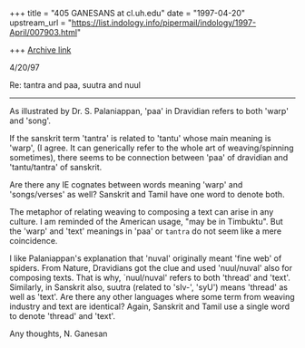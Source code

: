 +++
title = "405 GANESANS at cl.uh.edu"
date = "1997-04-20"
upstream_url = "https://list.indology.info/pipermail/indology/1997-April/007903.html"

+++
[Archive link](https://list.indology.info/pipermail/indology/1997-April/007903.html)



4/20/97

  Re: tantra and paa, suutra and nuul
 ************************************

As illustrated by Dr. S. Palaniappan, 'paa' in Dravidian
refers to both 'warp' and 'song'.  

If the sanskrit term 'tantra' is related
to 'tantu' whose main meaning is 'warp', (I agree. It can
generically refer to the whole art of weaving/spinning sometimes), 
there seems to be connection between 'paa' of dravidian 
and 'tantu/tantra' of sanskrit.

Are there any IE cognates between words meaning 'warp'
and 'songs/verses' as well? Sanskrit and Tamil have one
word to denote both.

The metaphor of relating weaving to composing a text 
can arise in any culture. I am reminded of the American usage,
"may be in Timbuktu". But the 'warp' and 'text' meanings 
in 'paa' or `tantra` do not seem like a mere coincidence. 

I like Palaniappan's explanation that 'nuval' originally
meant 'fine web' of spiders. From Nature, Dravidians
got the clue and used 'nuul/nuval' also for composing texts. That is why,
`nuul/nuval' refers to both 'thread' and 'text'.
Similarly, in Sanskrit also, suutra (related to 'sIv-', 'syU')
means 'thread' as well as 'text'. Are there any other languages
where some term from weaving industry and text are identical?
Again, Sanskrit and Tamil use a single word to denote
'thread' and 'text'.


Any thoughts,
N. Ganesan





